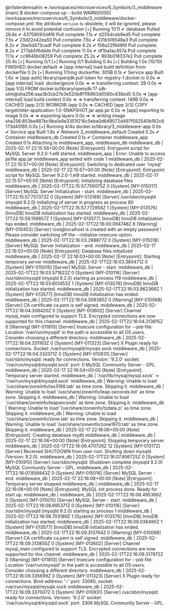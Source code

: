 @rifaterdemsahin ➜ /workspaces/microservices/6_Symbols/3_middleware (main) $ docker-compose up --build
WARN[0000] /workspaces/microservices/6_Symbols/3_middleware/docker-compose.yml: the attribute `version` is obsolete, it will be ignored, please remove it to avoid potential confusion 
[+] Running 11/11
 ✔ database Pulled                                                                                    26.8s 
   ✔ 43759093d4f6 Pull complete                                                                        7.1s 
   ✔ d255dceb9ed5 Pull complete                                                                        7.5s 
   ✔ 23d22e42ea50 Pull complete                                                                        7.6s 
   ✔ 431b106548a3 Pull complete                                                                        8.2s 
   ✔ 2be0d473cadf Pull complete                                                                        8.2s 
   ✔ f56a22f949f9 Pull complete                                                                        8.2s 
   ✔ 277ab5f6ddde Pull complete                                                                       11.0s 
   ✔ df1ba1ac457a Pull complete                                                                       11.1s 
   ✔ cc9646b08259 Pull complete                                                                       25.2s 
   ✔ 893b018337e2 Pull complete                                                                       25.4s 
[+] Running 0/1
[+] Running 0/1 Building                                                                               0.4s 
[+] Building 1.0s (10/10) FINISHED                                                           docker:default 
 => [app internal] load build definition from dockerfile                                               0.2s
[+] Running 1/1ring dockerfile: 305B                                                                   0.1s 
 ✔ Service app  Built                                                                                  1.6s 
 => [app auth] library/openjdk:pull token for registry-1.docker.io                                     0.0s 
 => [app internal] load .dockerignore                                                                  0.0s
 => => transferring context: 2B                                                                        0.0s
 => [app 1/3] FROM docker.io/library/openjdk:17-jdk-slim@sha256:aaa3b3cb27e3e520b8f116863d0580c438ed5  0.0s
 => [app internal] load build context                                                                  0.0s
 => => transferring context: 149B                                                                      0.0s
 => CACHED [app 2/3] WORKDIR /app                                                                      0.0s
 => CACHED [app 3/3] COPY target/ntier-application-1.0-SNAPSHOT.jar app.jar                            0.0s
 => [app] exporting to image                                                                           0.0s
 => => exporting layers                                                                                0.0s
 => => writing image sha256:853be887bc9ba1e8e3351f216c5eba0d649072d497f582540b182c8173d45f85           0.0s
[+] Running 4/4o docker.io/library/3_middleware-app                                                    0.0s
 ✔ Service app                   Built                                                                 1.6s 
 ✔ Network 3_middleware_default  Created                                                               0.2s 
 ✔ Container middleware_db       Created                                                               0.1s 
 ✔ Container middleware_app      Created                                                               0.1s 
Attaching to middleware_app, middleware_db
middleware_db   | 2025-02-17 22:15:56+00:00 [Note] [Entrypoint]: Entrypoint script for MySQL Server 9.2.0-1.el9 started.
middleware_app  | Error: Unable to access jarfile app.jar
middleware_app exited with code 1
middleware_db   | 2025-02-17 22:15:57+00:00 [Note] [Entrypoint]: Switching to dedicated user 'mysql'
middleware_db   | 2025-02-17 22:15:57+00:00 [Note] [Entrypoint]: Entrypoint script for MySQL Server 9.2.0-1.el9 started.
middleware_db   | 2025-02-17 22:15:57+00:00 [Note] [Entrypoint]: Initializing database files
middleware_db   | 2025-02-17T22:15:57.756075Z 0 [System] [MY-015017] [Server] MySQL Server Initialization - start.
middleware_db   | 2025-02-17T22:15:57.757372Z 0 [System] [MY-013169] [Server] /usr/sbin/mysqld (mysqld 9.2.0) initializing of server in progress as process 80
middleware_db   | 2025-02-17T22:15:57.772958Z 1 [System] [MY-013576] [InnoDB] InnoDB initialization has started.
middleware_db   | 2025-02-17T22:15:59.159857Z 1 [System] [MY-013577] [InnoDB] InnoDB initialization has ended.
middleware_db   | 2025-02-17T22:16:00.094748Z 6 [Warning] [MY-010453] [Server] root@localhost is created with an empty password ! Please consider switching off the --initialize-insecure option.
middleware_db   | 2025-02-17T22:16:03.298877Z 0 [System] [MY-015018] [Server] MySQL Server Initialization - end.
middleware_db   | 2025-02-17 22:16:03+00:00 [Note] [Entrypoint]: Database files initialized
middleware_db   | 2025-02-17 22:16:03+00:00 [Note] [Entrypoint]: Starting temporary server
middleware_db   | 2025-02-17T22:16:03.360471Z 0 [System] [MY-015015] [Server] MySQL Server - start.
middleware_db   | 2025-02-17T22:16:03.571822Z 0 [System] [MY-010116] [Server] /usr/sbin/mysqld (mysqld 9.2.0) starting as process 119
middleware_db   | 2025-02-17T22:16:03.601453Z 1 [System] [MY-013576] [InnoDB] InnoDB initialization has started.
middleware_db   | 2025-02-17T22:16:03.962366Z 1 [System] [MY-013577] [InnoDB] InnoDB initialization has ended.
middleware_db   | 2025-02-17T22:16:04.308385Z 0 [Warning] [MY-010068] [Server] CA certificate ca.pem is self signed.
middleware_db   | 2025-02-17T22:16:04.308420Z 0 [System] [MY-013602] [Server] Channel mysql_main configured to support TLS. Encrypted connections are now supported for this channel.
middleware_db   | 2025-02-17T22:16:04.313815Z 0 [Warning] [MY-011810] [Server] Insecure configuration for --pid-file: Location '/var/run/mysqld' in the path is accessible to all OS users. Consider choosing a different directory.
middleware_db   | 2025-02-17T22:16:04.331163Z 0 [System] [MY-011323] [Server] X Plugin ready for connections. Socket: /var/run/mysqld/mysqlx.sock
middleware_db   | 2025-02-17T22:16:04.332071Z 0 [System] [MY-010931] [Server] /usr/sbin/mysqld: ready for connections. Version: '9.2.0'  socket: '/var/run/mysqld/mysqld.sock'  port: 0  MySQL Community Server - GPL.
middleware_db   | 2025-02-17 22:16:04+00:00 [Note] [Entrypoint]: Temporary server started.
middleware_db   | '/var/lib/mysql/mysql.sock' -> '/var/run/mysqld/mysqld.sock'
middleware_db   | Warning: Unable to load '/usr/share/zoneinfo/iso3166.tab' as time zone. Skipping it.
middleware_db   | Warning: Unable to load '/usr/share/zoneinfo/leap-seconds.list' as time zone. Skipping it.
middleware_db   | Warning: Unable to load '/usr/share/zoneinfo/leapseconds' as time zone. Skipping it.
middleware_db   | Warning: Unable to load '/usr/share/zoneinfo/tzdata.zi' as time zone. Skipping it.
middleware_db   | Warning: Unable to load '/usr/share/zoneinfo/zone.tab' as time zone. Skipping it.
middleware_db   | Warning: Unable to load '/usr/share/zoneinfo/zone1970.tab' as time zone. Skipping it.
middleware_db   | 2025-02-17 22:16:06+00:00 [Note] [Entrypoint]: Creating database mydb
middleware_db   | 
middleware_db   | 2025-02-17 22:16:06+00:00 [Note] [Entrypoint]: Stopping temporary server
middleware_db   | 2025-02-17T22:16:06.470726Z 12 [System] [MY-013172] [Server] Received SHUTDOWN from user root. Shutting down mysqld (Version: 9.2.0).
middleware_db   | 2025-02-17T22:16:07.856725Z 0 [System] [MY-010910] [Server] /usr/sbin/mysqld: Shutdown complete (mysqld 9.2.0)  MySQL Community Server - GPL.
middleware_db   | 2025-02-17T22:16:07.856943Z 0 [System] [MY-015016] [Server] MySQL Server - end.
middleware_db   | 2025-02-17 22:16:08+00:00 [Note] [Entrypoint]: Temporary server stopped
middleware_db   | 
middleware_db   | 2025-02-17 22:16:08+00:00 [Note] [Entrypoint]: MySQL init process done. Ready for start up.
middleware_db   | 
middleware_db   | 2025-02-17T22:16:08.495366Z 0 [System] [MY-015015] [Server] MySQL Server - start.
middleware_db   | 2025-02-17T22:16:08.695371Z 0 [System] [MY-010116] [Server] /usr/sbin/mysqld (mysqld 9.2.0) starting as process 1
middleware_db   | 2025-02-17T22:16:08.703189Z 1 [System] [MY-013576] [InnoDB] InnoDB initialization has started.
middleware_db   | 2025-02-17T22:16:09.038490Z 1 [System] [MY-013577] [InnoDB] InnoDB initialization has ended.
middleware_db   | 2025-02-17T22:16:09.313764Z 0 [Warning] [MY-010068] [Server] CA certificate ca.pem is self signed.
middleware_db   | 2025-02-17T22:16:09.313800Z 0 [System] [MY-013602] [Server] Channel mysql_main configured to support TLS. Encrypted connections are now supported for this channel.
middleware_db   | 2025-02-17T22:16:09.317972Z 0 [Warning] [MY-011810] [Server] Insecure configuration for --pid-file: Location '/var/run/mysqld' in the path is accessible to all OS users. Consider choosing a different directory.
middleware_db   | 2025-02-17T22:16:09.335699Z 0 [System] [MY-011323] [Server] X Plugin ready for connections. Bind-address: '::' port: 33060, socket: /var/run/mysqld/mysqlx.sock
middleware_db   | 2025-02-17T22:16:09.337007Z 0 [System] [MY-010931] [Server] /usr/sbin/mysqld: ready for connections. Version: '9.2.0'  socket: '/var/run/mysqld/mysqld.sock'  port: 3306  MySQL Community Server - GPL.
